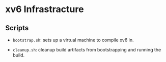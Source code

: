 # xv6 Infrastracture

## Scripts

- `bootstrap.sh`: sets up a virtual machine to compile xv6 in.

- `cleanup.sh`: cleanup build artifacts from bootstrapping and running the build.
